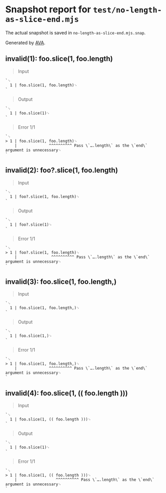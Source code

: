 # Snapshot report for `test/no-length-as-slice-end.mjs`

The actual snapshot is saved in `no-length-as-slice-end.mjs.snap`.

Generated by [AVA](https://avajs.dev).

## invalid(1): foo.slice(1, foo.length)

> Input

    `␊
      1 | foo.slice(1, foo.length)␊
    `

> Output

    `␊
      1 | foo.slice(1)␊
    `

> Error 1/1

    `␊
    > 1 | foo.slice(1, foo.length)␊
        |              ^^^^^^^^^^ Pass \`….length\` as the \`end\` argument is unnecessary␊
    `

## invalid(2): foo?.slice(1, foo.length)

> Input

    `␊
      1 | foo?.slice(1, foo.length)␊
    `

> Output

    `␊
      1 | foo?.slice(1)␊
    `

> Error 1/1

    `␊
    > 1 | foo?.slice(1, foo.length)␊
        |               ^^^^^^^^^^ Pass \`….length\` as the \`end\` argument is unnecessary␊
    `

## invalid(3): foo.slice(1, foo.length,)

> Input

    `␊
      1 | foo.slice(1, foo.length,)␊
    `

> Output

    `␊
      1 | foo.slice(1,)␊
    `

> Error 1/1

    `␊
    > 1 | foo.slice(1, foo.length,)␊
        |              ^^^^^^^^^^ Pass \`….length\` as the \`end\` argument is unnecessary␊
    `

## invalid(4): foo.slice(1, (( foo.length )))

> Input

    `␊
      1 | foo.slice(1, (( foo.length )))␊
    `

> Output

    `␊
      1 | foo.slice(1)␊
    `

> Error 1/1

    `␊
    > 1 | foo.slice(1, (( foo.length )))␊
        |                 ^^^^^^^^^^ Pass \`….length\` as the \`end\` argument is unnecessary␊
    `
